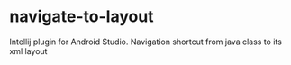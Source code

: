 # navigate-to-layout
Intellij plugin for Android Studio. Navigation shortcut from java class to its xml layout
